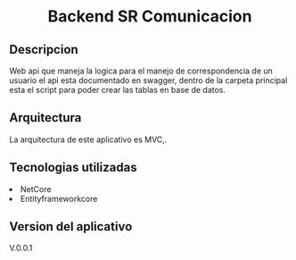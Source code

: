 <h1 align="center"> Backend SR Comunicacion </h1>

<h2 align="left"> Descripcion</h2>
<p>
Web api que  maneja la logica para el manejo de correspondencia de un usuario el api esta documentado en swagger,
dentro de la carpeta principal esta el script para poder crear las tablas en base de datos.
</p>
<h2 align="left"> Arquitectura</h2>
<p>
La arquitectura de este aplicativo es MVC,.
</p>
<h2 align="left"> Tecnologias utilizadas</h2>
<p>
    <li>NetCore</li>
    <li>Entityframeworkcore</li>

</p>
<h2 align="left"> Version del aplicativo</h2>
<p> V.0.0.1</p>